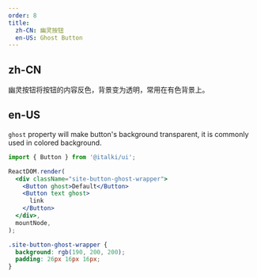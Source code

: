 ```yaml
---
order: 8
title:
  zh-CN: 幽灵按钮
  en-US: Ghost Button
---
```


## zh-CN

幽灵按钮将按钮的内容反色，背景变为透明，常用在有色背景上。

## en-US

`ghost` property will make button's background transparent, it is commonly used in colored background.

```jsx
import { Button } from '@italki/ui';

ReactDOM.render(
  <div className="site-button-ghost-wrapper">
    <Button ghost>Default</Button>
    <Button text ghost>
      link
    </Button>
  </div>,
  mountNode,
);
```

```css
.site-button-ghost-wrapper {
  background: rgb(190, 200, 200);
  padding: 26px 16px 16px;
}
```
